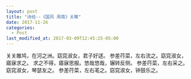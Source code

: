 ```yaml
---
layout: post
title: "诗经--《国风 周南》关雎"
date: 2017-11-26
categories:
  - Post
last_modified_at: 2017-03-09T12:45:25-05:00
---
```


关关雎鸠，在河之洲。窈窕淑女，君子好逑。
参差荇菜，左右流之。窈窕淑女，寤寐求之。
求之不得，寤寐思服。悠哉悠哉，辗转反侧。
参差荇菜，左右采之。窈窕淑女，琴瑟友之。
参差荇菜，左右芼之。窈窕淑女，钟鼓乐之。
